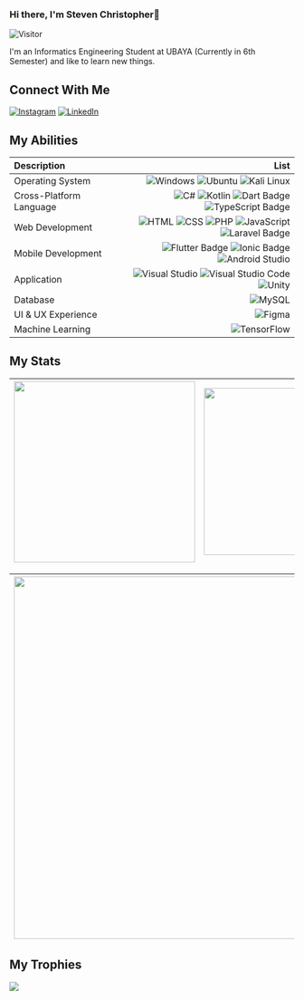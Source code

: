 ### Hi there, I'm Steven Christopher👋
![Visitor](https://visitor-badge.laobi.icu/badge?page_id=stevennchsritopher.stevennchsritopher&icon=5)

I'm an Informatics Engineering Student at UBAYA (Currently in 6th Semester) and like to learn new things.
## Connect With Me
[![Instagram](https://img.shields.io/badge/Instagram-%23E4405F.svg?logo=Instagram&logoColor=white)](https://instagram.com/stevennchristopher) 
[![LinkedIn](https://img.shields.io/badge/LinkedIn-%230077B5.svg?logo=linkedin&logoColor=white)](https://linkedin.com/in/stevennchristopher) 

## My Abilities
| Description | List |
| :- | -: |
| Operating System | ![Windows](https://img.shields.io/badge/Windows-black?style=flat&logo=windows&logoColor=white) ![Ubuntu](https://img.shields.io/badge/Ubuntu-E95420?style=flat&logo=ubuntu&logoColor=white) ![Kali Linux](https://img.shields.io/badge/Kali_Linux-557C94?style=flat&logo=kali-linux&logoColor=white)|
| Cross-Platform Language | ![C#](https://img.shields.io/badge/c%23-%23239120.svg?style=flat&logo=c-sharp&logoColor=white) ![Kotlin](https://img.shields.io/badge/Kotlin-7F52FF?logo=kotlin&logoColor=fff&style=flat) ![Dart Badge](https://img.shields.io/badge/Dart-0175C2?logo=dart&logoColor=fff&style=flat) ![TypeScript Badge](https://img.shields.io/badge/TypeScript-3178C6?logo=typescript&logoColor=fff&style=flat)
| Web Development | ![HTML](https://img.shields.io/badge/HTML-239120?style=flate&logo=html5&logoColor=white) ![CSS](https://img.shields.io/badge/CSS-239120?&style=flat&logo=css3&logoColor=white) ![PHP](https://img.shields.io/badge/php-%23777BB4.svg?style=flat&logo=php&logoColor=white) ![JavaScript](https://img.shields.io/badge/javascript-%23323330.svg?style=flat&logo=javascript&logoColor=%23F7DF1E) ![Laravel Badge](https://img.shields.io/badge/Laravel-FF2D20?logo=laravel&logoColor=fff&style=flat)|
| Mobile Development | ![Flutter Badge](https://img.shields.io/badge/Flutter-02569B?logo=flutter&logoColor=fff&style=flat) ![Ionic Badge](https://img.shields.io/badge/Ionic-3880FF?logo=ionic&logoColor=fff&style=flat) ![Android Studio](https://img.shields.io/badge/Android%20Studio-3DDC84?logo=androidstudio&logoColor=fff&style=flat)|
| Application | ![Visual Studio](https://img.shields.io/badge/Visual_Studio-5C2D91?style=flat&logo=visual%20studio&logoColor=white) ![Visual Studio Code](https://img.shields.io/badge/Visual%20Studio%20Code-0078d7.svg?style=flat&logo=visual-studio-code&logoColor=white) ![Unity](https://img.shields.io/badge/Unity-100000?style=flat&logo=unity&logoColor=white)|
| Database | ![MySQL](https://img.shields.io/badge/MySQL-4479A1?logo=mysql&logoColor=fff&style=flat)|
| UI & UX Experience | ![Figma](https://img.shields.io/badge/figma-%23F24E1E.svg?style=flat&logo=figma&logoColor=white)| 
| Machine Learning | ![TensorFlow](https://img.shields.io/badge/TensorFlow-FF6F00?logo=tensorflow&logoColor=fff&style=flat)| ![Python Badge](https://img.shields.io/badge/Python-3776AB?logo=python&logoColor=fff&style=flat)|

## My Stats
| <img align="center" width="320px" src="https://github-readme-stats-eight-theta.vercel.app/api?username=stevennchristopher&show_icons=true&hide_border=true&theme=radical&include_all_commits=true&count_private=true"> | <img align="center" width="295px" src="https://github-readme-stats-eight-theta.vercel.app/api/top-langs/?username=stevennchristopher&langs_count=8&layout=compact&hide_border=true&theme=radical">
| ------------- | ------------- |  

| <img width="640px" src="https://github-readme-streak-stats.herokuapp.com/?user=stevennchristopher&hide_border=true&theme=radical">
| ------------- |

## My Trophies
![](https://github-profile-trophy.vercel.app/?username=stevennchristopher&theme=radical&no-frame=false&no-bg=false&margin-w=4)
